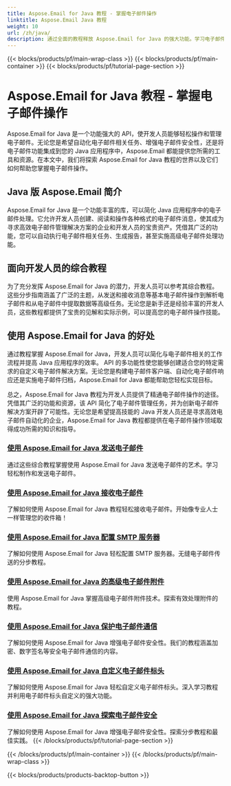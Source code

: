 ```yaml
---
title: Aspose.Email for Java 教程 - 掌握电子邮件操作
linktitle: Aspose.Email Java 教程
weight: 10
url: /zh/java/
description: 通过全面的教程释放 Aspose.Email for Java 的强大功能。学习电子邮件操作、管理等。
---
```


{{< blocks/products/pf/main-wrap-class >}}
{{< blocks/products/pf/main-container >}}
{{< blocks/products/pf/tutorial-page-section >}}

# Aspose.Email for Java 教程 - 掌握电子邮件操作


Aspose.Email for Java 是一个功能强大的 API，使开发人员能够轻松操作和管理电子邮件。无论您是希望自动化电子邮件相关任务、增强电子邮件安全性，还是将电子邮件功能集成到您的 Java 应用程序中，Aspose.Email 都能提供您所需的工具和资源。在本文中，我们将探索 Aspose.Email for Java 教程的世界以及它们如何帮助您掌握电子邮件操作。

## Java 版 Aspose.Email 简介

Aspose.Email for Java 是一个功能丰富的库，可以简化 Java 应用程序中的电子邮件处理。它允许开发人员创建、阅读和操作各种格式的电子邮件消息，使其成为寻求高效电子邮件管理解决方案的企业和开发人员的宝贵资产。凭借其广泛的功能，您可以自动执行电子邮件相关任务、生成报告，甚至实施高级电子邮件处理功能。

## 面向开发人员的综合教程

为了充分发挥 Aspose.Email for Java 的潜力，开发人员可以参考其综合教程。这些分步指南涵盖了广泛的主题，从发送和接收消息等基本电子邮件操作到解析电子邮件和从电子邮件中提取数据等高级任务。无论您是新手还是经验丰富的开发人员，这些教程都提供了宝贵的见解和实际示例，可以提高您的电子邮件操作技能。

## 使用 Aspose.Email for Java 的好处

通过教程掌握 Aspose.Email for Java，开发人员可以简化与电子邮件相关的工作流程并提高 Java 应用程序的效率。 API 的多功能性使您能够创建适合您的特定需求的自定义电子邮件解决方案。无论您是构建电子邮件客户端、自动化电子邮件响应还是实施电子邮件归档，Aspose.Email for Java 都能帮助您轻松实现目标。

总之，Aspose.Email for Java 教程为开发人员提供了精通电子邮件操作的途径。凭借其广泛的功能和资源，该 API 简化了电子邮件管理任务，并为创新电子邮件解决方案开辟了可能性。无论您是希望提高技能的 Java 开发人员还是寻求高效电子邮件自动化的企业，Aspose.Email for Java 教程都提供在电子邮件操作领域取得成功所需的知识和指导。

### [使用 Aspose.Email for Java 发送电子邮件](./sending-emails/)
通过这些综合教程掌握使用 Aspose.Email for Java 发送电子邮件的艺术。学习轻松制作和发送电子邮件。
### [使用 Aspose.Email for Java 接收电子邮件](./receiving-emails/)
了解如何使用 Aspose.Email for Java 教程轻松接收电子邮件。开始像专业人士一样管理您的收件箱！
### [使用 Aspose.Email for Java 配置 SMTP 服务器](./configuring-smtp-servers/)
了解如何使用 Aspose.Email for Java 轻松配置 SMTP 服务器。无缝电子邮件传送的分步教程。
### [使用 Aspose.Email for Java 的高级电子邮件附件](./advanced-email-attachments/)
使用 Aspose.Email for Java 掌握高级电子邮件附件技术。探索有效处理附件的教程。
### [使用 Aspose.Email for Java 保护电子邮件通信](./securing-email-communications/)
了解如何使用 Aspose.Email for Java 增强电子邮件安全性。我们的教程涵盖加密、数字签名等安全电子邮件通信的内容。
### [使用 Aspose.Email for Java 自定义电子邮件标头](./customizing-email-headers/)
了解如何使用 Aspose.Email for Java 轻松自定义电子邮件标头。深入学习教程并利用电子邮件标头自定义的强大功能。
### [使用 Aspose.Email for Java 探索电子邮件安全](./exploring-email-security/)
了解如何使用 Aspose.Email for Java 增强电子邮件安全性。探索分步教程和最佳实践。
{{< /blocks/products/pf/tutorial-page-section >}}

{{< /blocks/products/pf/main-container >}}
{{< /blocks/products/pf/main-wrap-class >}}

{{< blocks/products/products-backtop-button >}}
